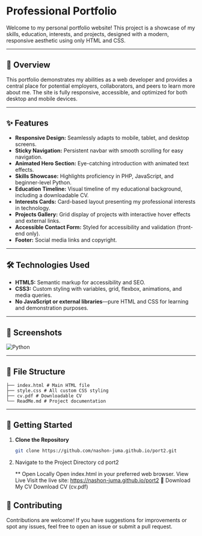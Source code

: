 # Professional Portfolio

Welcome to my personal portfolio website! This project is a showcase of my skills, education, interests, and projects, designed with a modern, responsive aesthetic using only HTML and CSS.

---

## 🚀 Overview

This portfolio demonstrates my abilities as a web developer and provides a central place for potential employers, collaborators, and peers to learn more about me. The site is fully responsive, accessible, and optimized for both desktop and mobile devices.

---

## ✨ Features

- **Responsive Design:** Seamlessly adapts to mobile, tablet, and desktop screens.
- **Sticky Navigation:** Persistent navbar with smooth scrolling for easy navigation.
- **Animated Hero Section:** Eye-catching introduction with animated text effects.
- **Skills Showcase:** Highlights proficiency in PHP, JavaScript, and beginner-level Python.
- **Education Timeline:** Visual timeline of my educational background, including a downloadable CV.
- **Interests Cards:** Card-based layout presenting my professional interests in technology.
- **Projects Gallery:** Grid display of projects with interactive hover effects and external links.
- **Accessible Contact Form:** Styled for accessibility and validation (front-end only).
- **Footer:** Social media links and copyright.

---

## 🛠️ Technologies Used

- **HTML5:** Semantic markup for accessibility and SEO.
- **CSS3:** Custom styling with variables, grid, flexbox, animations, and media queries.
- **No JavaScript or external libraries**—pure HTML and CSS for learning and demonstration purposes.

---

## 📸 Screenshots

<img src="assets/images/portfolio.png" alt="Python" class="skill-icon" />

---

## 📂 File Structure
    ├── index.html # Main HTML file 
    ├── style.css # All custom CSS styling 
    ├── cv.pdf # Downloadable CV 
    └── ReadMe.md # Project documentation

---

## 🚦 Getting Started

1. **Clone the Repository**
   ```bash
   git clone https://github.com/nashon-juma.github.io/port2.git

1. Navigate to the Project Directory
cd port2

    ** Open Locally
Open index.html in your preferred web browser.
View Live
Visit the live site: https://nashon-juma.github.io/port2
📄 Download My CV
Download CV (cv.pdf)

## 🤝 Contributing
Contributions are welcome! If you have suggestions for improvements or spot any issues, feel free to open an issue or submit a pull request.
